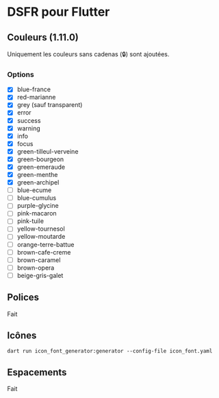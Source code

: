# DSFR pour Flutter

## Couleurs (1.11.0)

Uniquement les couleurs sans cadenas (🔒) sont ajoutées.

### Options

- [x] blue-france
- [x] red-marianne
- [x] grey (sauf transparent)
- [x] error
- [x] success
- [x] warning
- [x] info
- [x] focus
- [x] green-tilleul-verveine
- [x] green-bourgeon
- [x] green-emeraude
- [x] green-menthe
- [x] green-archipel
- [ ] blue-ecume
- [ ] blue-cumulus
- [ ] purple-glycine
- [ ] pink-macaron
- [ ] pink-tuile
- [ ] yellow-tournesol
- [ ] yellow-moutarde
- [ ] orange-terre-battue
- [ ] brown-cafe-creme
- [ ] brown-caramel
- [ ] brown-opera
- [ ] beige-gris-galet

## Polices

Fait

## Icônes

```console
dart run icon_font_generator:generator --config-file icon_font.yaml
```

## Espacements

Fait